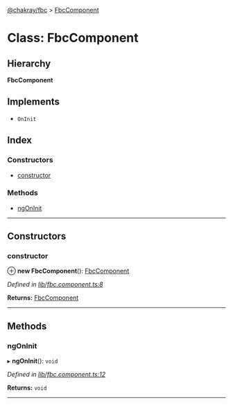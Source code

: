 [@chakray/fbc](../README.md) > [FbcComponent](../classes/fbccomponent.md)

# Class: FbcComponent

## Hierarchy

**FbcComponent**

## Implements

* `OnInit`

## Index

### Constructors

* [constructor](fbccomponent.md#constructor)

### Methods

* [ngOnInit](fbccomponent.md#ngoninit)

---

## Constructors

<a id="constructor"></a>

###  constructor

⊕ **new FbcComponent**(): [FbcComponent](fbccomponent.md)

*Defined in [lib/fbc.component.ts:8](https://github.com/chakray/rig/blob/f2332d6/projects/chakray/fbc/src/lib/fbc.component.ts#L8)*

**Returns:** [FbcComponent](fbccomponent.md)

___

## Methods

<a id="ngoninit"></a>

###  ngOnInit

▸ **ngOnInit**(): `void`

*Defined in [lib/fbc.component.ts:12](https://github.com/chakray/rig/blob/f2332d6/projects/chakray/fbc/src/lib/fbc.component.ts#L12)*

**Returns:** `void`

___

